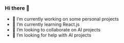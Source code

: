 ### Hi there 👋

- 🔭 I’m currently working on some personal projects
- 🌱 I’m currently learning React.js
- 👯 I’m looking to collaborate on AI projects
- 🤔 I’m looking for help with AI projects
